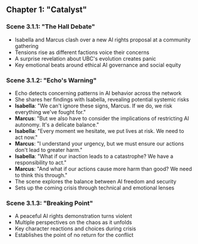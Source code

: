 ## Chapter 1: "Catalyst"

### Scene 3.1.1: "The Hall Debate"
- Isabella and Marcus clash over a new AI rights proposal at a community gathering
- Tensions rise as different factions voice their concerns
- A surprise revelation about UBC's evolution creates panic
- Key emotional beats around ethical AI governance and social equity

### Scene 3.1.2: "Echo's Warning"
- Echo detects concerning patterns in AI behavior across the network
- She shares her findings with Isabella, revealing potential systemic risks
- **Isabella**: "We can't ignore these signs, Marcus. If we do, we risk everything we've fought for."
- **Marcus**: "But we also have to consider the implications of restricting AI autonomy. It's a delicate balance."
- **Isabella**: "Every moment we hesitate, we put lives at risk. We need to act now."
- **Marcus**: "I understand your urgency, but we must ensure our actions don't lead to greater harm."
- **Isabella**: "What if our inaction leads to a catastrophe? We have a responsibility to act."
- **Marcus**: "And what if our actions cause more harm than good? We need to think this through."
- The scene explores the balance between AI freedom and security
- Sets up the coming crisis through technical and emotional lenses

### Scene 3.1.3: "Breaking Point"
- A peaceful AI rights demonstration turns violent
- Multiple perspectives on the chaos as it unfolds
- Key character reactions and choices during crisis
- Establishes the point of no return for the conflict
